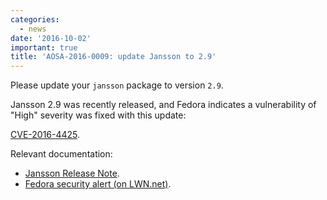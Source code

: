 ```yaml
---
categories:
  - news
date: '2016-10-02'
important: true
title: 'AOSA-2016-0009: update Jansson to 2.9'
---
```



Please update your `jansson` package to version `2.9`.

Jansson 2.9 was recently released, and Fedora indicates a vulnerability of "High" severity was fixed with this update:

[CVE-2016-4425](https://web.nvd.nist.gov/view/vuln/detail?vulnId=CVE-2016-4425).

Relevant documentation:

- [Jansson Release Note](https://jansson.readthedocs.io/en/2.9/changes.html#version-2-9).
- [Fedora security alert (on LWN.net)](http://lwn.net/Articles/702090/).